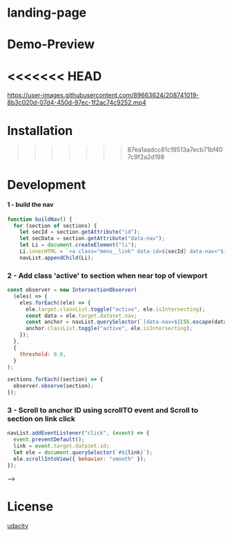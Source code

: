 # landing-page

# Demo-Preview

<<<<<<< HEAD
=======

https://user-images.githubusercontent.com/89663624/208741019-8b3c020d-07d4-450d-97ec-1f2ac74c9252.mp4


# Installation
>>>>>>> 87ea1aadcc81c19513a7ecb71bf407c9f2a2d198

# Development

#### 1 - build the nav

```javascript
function buildNav() {
  for (section of sections) {
    let secId = section.getAttribute("id");
    let secData = section.getAttribute("data-nav");
    let Li = document.createElement("li");
    Li.innerHTML = `<a class="menu__link" data-id=${secId} data-nav="${secData}" href="#${secId}">${secData}</a>`;
    navList.appendChild(Li);

```

### 2 - Add class 'active' to section when near top of viewport

```javascript
const observer = new IntersectionObserver(
  (eles) => {
    eles.forEach((ele) => {
      ele.target.classList.toggle("active", ele.isIntersecting);
      const data = ele.target.dataset.nav;
      const anchor = navList.querySelector(`[data-nav=${CSS.escape(data)}]`);
      anchor.classList.toggle("active", ele.isIntersecting);
    });
  },
  {
    threshold: 0.8,
  }
);

sections.forEach((section) => {
  observer.observe(section);
});
```

### 3 - Scroll to anchor ID using scrollTO event and Scroll to section on link click

```javascript
navList.addEventListener("click", (event) => {
  event.preventDefault();
  link = event.target.dataset.id;
  let ele = document.querySelector(`#${link}`);
  ele.scrollIntoView({ behavior: "smooth" });
});
```

 -->

# License

[udacity](https://www.udacity.com/)
